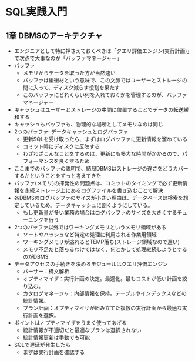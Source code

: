 # SQL実践入門

## 1章 DBMSのアーキテクチャ

- エンジニアとして特に押さえておくべきは「クエリ評価エンジン(実行計画)」で次点で大事なのが「バッファマネージャー」
- バッファ
  - メモリからデータを取った方が当然速い
  - バッファは緩衝材という意味で、この文脈ではユーザーとストレージの間に入って、ディスク減らす役割を果たす
  - このバッファにどれくらい何を入れておくかを管理するのが、バッファマネージャー
- キャッシュはユーザーとストレージの中間に位置することでデータの転送緩和する
- キャッシュもバッファも、物理的な場所としてメモリなのは同じ
- 2つのバッファ: データキャッシュとログバッファ
  - 更新SQLを受け取ったら、まずはログバッファに更新情報を溜めている
  - コミット時にディスクに反映する
  - わざわざこんなことをするのは、更新にも多大な時間がかかるので、パフォーマンスを良くするため
- ここまでのバッファの説明で、結局DBMSはストレージの遅さをどうカバーするかということをずっと考えてきた
- バッファ(メモリ)の揮発性の問題点は、コミットのタイミングで必ず更新情報を永続ストレージ上にあるログファイルを書き込むことで解決
- 各DBMSのログバッファのサイズが小さい理由は、データベースは検索を想定しているため。データキャッシュに割くようにしている。
  - もし更新量が多い業務の場合はログバッファのサイズを大きくするチューニングを行う
- 2つのバッファ以外ではワーキングメモリというメモリ領域がある
  - ソートやハッシュなど特定の処理に利用される作業用領域
  - ワーキングメモリが溢れるとTEMP落ち(ストレージ領域なので遅い)
  - メモリ不足だと落ちるわけではなく、何とかして処理継続しようとするのがDBMS
- データアクセスの手続きを決めるモジュールはクエリ評価エンジン
  - パーサー：構文解析
  - オプティマイザ：実行計画の決定。最適化。最もコストが低い計画を絞り込む。
  - カタログマネージャ：内部情報を保持。テーブルやインデックスなどの統計情報。
  - プラン計画：オプティマイザが組み立てた複数の実行計画から最適な実行計画を選択。
- ポイントはオプティマイザをうまく使ってあげる
  - 統計情報が不適切だと最適なプランは選択されない
  - 統計情報更新は手動でも可能
- SQLで遅延が発生したら
  - まずは実行計画を確認する